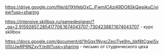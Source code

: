 https://drive.google.com/file/d/1XhfebOxC_jFwmIC4zi49DO8SkQwsjkuC/view?usp=sharing

https://intensive.skillbox.ru/gamedesigner/?_ga=2.91592857.285417706.1674043707-730423887.1674043707 - курс skillbox

https://docs.google.com/document/d/1hGqx1NyxcZecjTye9m_bkf8tCgwj5v0SUJwRP6NZxyY/edit?usp=sharing - письмо от студенческого цеха 


